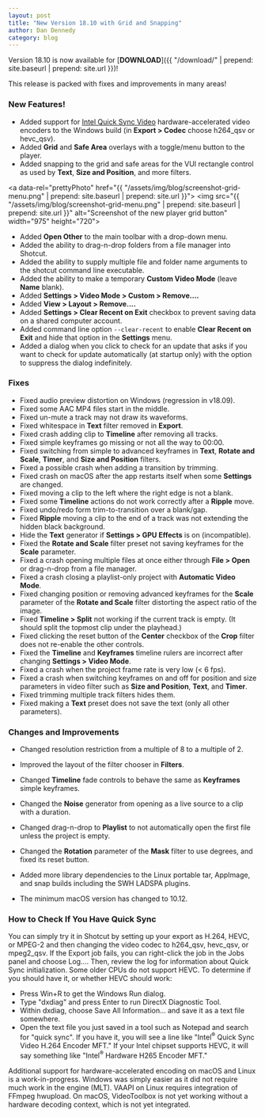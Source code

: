 ```yaml
---
layout: post
title: "New Version 18.10 with Grid and Snapping"
author: Dan Dennedy
category: blog
---
```


Version 18.10 is now available for [**DOWNLOAD**]({{ "/download/" | prepend: site.baseurl | prepend: site.url }})!

This release is packed with fixes and improvements in many areas!

###  New Features!

- Added support for [Intel Quick Sync Video](https://www.intel.com/content/www/us/en/architecture-and-technology/quick-sync-video/quick-sync-video-general.html) 
  hardware-accelerated video encoders to the Windows build (in **Export > Codec**
  choose h264_qsv or hevc_qsv).
- Added **Grid** and **Safe Area** overlays with a toggle/menu button to the player.
- Added snapping to the grid and safe areas for the VUI rectangle control as
  used by **Text**, **Size and Position**, and more filters.

<a data-rel="prettyPhoto" href="{{ "/assets/img/blog/screenshot-grid-menu.png" | prepend: site.baseurl | prepend: site.url }}">
<img src="{{ "/assets/img/blog/screenshot-grid-menu.png" | prepend: site.baseurl | prepend: site.url }}"
alt="Screenshot of the new player grid button" width="975" height="720"></a>
  
- Added **Open Other** to the main toolbar with a drop-down menu.
- Added the ability to drag-n-drop folders from a file manager into Shotcut.
- Added the ability to supply multiple file and folder name arguments to the
  shotcut command line executable.
- Added the ability to make a temporary **Custom Video Mode** (leave **Name** blank).
- Added **Settings > Video Mode > Custom > Remove....**
- Added **View > Layout > Remove....**
- Added **Settings > Clear Recent on Exit** checkbox to prevent saving data on a
  shared computer account.
- Added command line option `--clear-recent` to enable **Clear Recent on Exit**
  and hide that option in the **Settings** menu.
- Added a dialog when you click to check for an update that asks if you want to
check for update automatically (at startup only) with the option to suppress the
dialog indefinitely.

### Fixes

- Fixed audio preview distortion on Windows (regression in v18.09).
- Fixed some AAC MP4 files start in the middle.
- Fixed un-mute a track may not draw its waveforms.
- Fixed whitespace in **Text** filter removed in **Export**.
- Fixed crash adding clip to **Timeline** after removing all tracks.
- Fixed simple keyframes go missing or not all the way to 00:00.
- Fixed switching from simple to advanced keyframes in **Text**, **Rotate and
  Scale**, **Timer**, and **Size and Position** filters.
- Fixed a possible crash when adding a transition by trimming.
- Fixed crash on macOS after the app restarts itself when some **Settings** are
  changed.
- Fixed moving a clip to the left where the right edge is not a blank.
- Fixed some **Timeline** actions do not work correctly after a **Ripple** move.
- Fixed undo/redo form trim-to-transition over a blank/gap.
- Fixed **Ripple** moving a clip to the end of a track was not extending the
  hidden black background.
- Hide the **Text** generator if **Settings > GPU Effects** is on (incompatible).
- Fixed the **Rotate and Scale** filter preset not saving keyframes for the
  **Scale** parameter.
- Fixed a crash opening multiple files at once either through **File > Open** or
  drag-n-drop from a file manager.
- Fixed a crash closing a playlist-only project with **Automatic Video Mode**.
- Fixed changing position or removing advanced keyframes for the **Scale**
  parameter of the **Rotate and Scale** filter distorting the aspect ratio of
  the image.
- Fixed **Timeline > Split** not working if the current track is empty. (It
  should split the topmost clip under the playhead.)
- Fixed clicking the reset button of the **Center** checkbox of the **Crop**
  filter does not re-enable the other controls.
- Fixed the **Timeline** and **Keyframes** timeline rulers are incorrect after
  changing **Settings > Video Mode**.
- Fixed a crash when the project frame rate is very low (< 6 fps).
- Fixed a crash when switching keyframes on and off for position and size
  parameters in video filter such as **Size and Position**, **Text**, and **Timer**.
- Fixed trimming multiple track filters hides them.
- Fixed making a **Text** preset does not save the text (only all other parameters).

### Changes and Improvements

- Changed resolution restriction from a multiple of 8 to a multiple of 2.
- Improved the layout of the filter chooser in **Filters**.
- Changed **Timeline** fade controls to behave the same as **Keyframes** simple
  keyframes.
- Changed the **Noise** generator from opening as a live source to a clip with a
  duration.
- Changed drag-n-drop to **Playlist** to not automatically open the first file
  unless the project is empty.
- Changed the **Rotation** parameter of the **Mask** filter to use degrees, and
  fixed its reset button.
- Added more library dependencies to the Linux portable tar, AppImage, and snap
  builds including the SWH LADSPA plugins.
- The minimum macOS version has changed to 10.12.

  <!--more-->

### How to Check If You Have Quick Sync
  
You can simply try it in Shotcut by setting up your export as H.264, HEVC, or
MPEG-2 and then changing the video codec to h264_qsv, hevc_qsv, or mpeg2_qsv.
If the Export job fails, you can right-click the job in the Jobs panel and choose
Log.... Then, review the log for information about Quick Sync initialization.
Some older CPUs do not support HEVC. To determine if you should have it, or
whether HEVC should work:
- Press Win+R to get the Windows Run dialog.
- Type "dxdiag" and press Enter to run DirectX Diagnostic Tool.
- Within dxdiag, choose Save All Information... and save it as a text file somewhere.
- Open the text file you just saved in a tool such as Notepad and search for
  "quick sync". If you have it, you will see a line like "Intel<sup>&reg;</sup>
  Quick Sync Video H.264 Encoder MFT." If your Intel chipset supports HEVC, it
  will say something like "Intel<sup>&reg;</sup> Hardware H265 Encoder MFT."

Additional support for hardware-accelerated encoding on macOS and Linux is a
work-in-progress. Windows was simply easier as it did not require much work in
the engine (MLT). VAAPI on Linux requires integration of FFmpeg hwupload. On
macOS, VideoToolbox is not yet working without a hardware decoding context,
which is not yet integrated.

